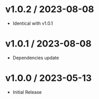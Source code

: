 # v1.0.2 / 2023-08-08

* Identical with v1.0.1

# v1.0.1 / 2023-08-08

* Dependencies update

# v1.0.0 / 2023-05-13

* Initial Release
